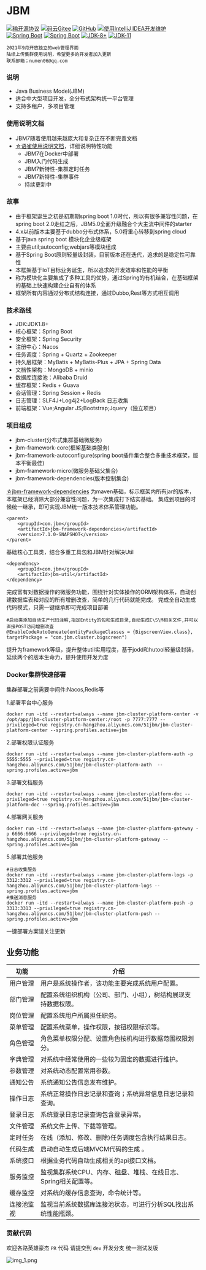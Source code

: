 # JBM

[![输开源协议](https://img.shields.io/badge/License-Apache--2.0-brightgreen.svg "Apache")](https://www.apache.org/licenses/LICENSE-2.0)
[![码云Gitee](https://gitee.com/numen06/JBM/badge/star.svg?theme=blue)](https://gitee.com/numen06/JBM)
[![GitHub](https://img.shields.io/github/stars/numen06/JBM.svg?style=social&label=Stars)](https://github.com/numen06/JBM)
[![使用IntelliJ IDEA开发维护](https://img.shields.io/badge/IntelliJ%20IDEA-提供支持-blue.svg)](https://www.jetbrains.com/?from=RuoYi-Cloud-Plus)
<br>
[![Spring Boot](https://img.shields.io/badge/Spring%20Boot-2.6.4-green.svg)]()
[![Spring Boot](https://img.shields.io/badge/Spring%20Cloud-2021.0.1-green.svg)]()
[![JDK-8+](https://img.shields.io/badge/JDK-8-blue.svg)]()
[![JDK-11](https://img.shields.io/badge/JDK-11-blue.svg)]()

```
2021年9月开放独立的web管理界面
陆续上传集群使用说明，希望更多的开发者加入更新
联系邮箱；numen06@qq.com
```


### 说明

- Java Business Model(JBM)
- 适合中大型项目开发，全分布式架构统一平台管理
- 支持多租户，多项目管理

### 使用说明文档

- JBM7随着使用越来越庞大和复杂正在不断完善文档
- [☆语雀使用说明文档](https://www.yuque.com/numen06/ksfcpy)，详细说明特性功能
  - JBM7在Docker中部署
  - JBM入门代码生成
  - JBM7新特性-集群定时任务
  - JBM7新特性-集群事件
  - 持续更新中




### 故事

- 由于框架诞生之初是初期期spring boot 1.0时代，所以有很多兼容性问题，在spring boot 2.0走红之后，JBM5.0全面升级融合个大主流中间件的starter
- 4.x以前版本主要基于dubbo分布式体系，5.0将重心转移到spring cloud
- 基于java spring boot 模块化企业级框架
- 主要由util;autoconfig;webjars等模块组成
- 基于Spring Boot原则轻量级封装，目前版本还在迭代，追求的是稳定性可靠性
- 本框架基于IoT目标业务诞生，所以追求的开发效率和性能的平衡
- 称为模块化主要集成了多种工具的优势，通过Spring的有机结合，在基础框架的基础上快速构建企业自有的体系
- 框架所有内容通过分布式结构连接，通过Dubbo,Rest等方式相互调用

### 技术路线

- JDK:JDK1.8+
- 核心框架：Spring Boot
- 安全框架：Spring Security
- 注册中心：Nacos
- 任务调度：Spring + Quartz + Zookeeper
- 持久层框架：MyBatis + MyBatis-Plus + JPA + Spring Data
- 文档性架构：MongoDB + minio
- 数据库连接池：Alibaba Druid
- 缓存框架：Redis + Guava
- 会话管理：Spring Session + Redis
- 日志管理：SLF4J+Log4j2+LogBack 日志收集
- 前端框架：Vue;Angular JS;Bootstrap;Jquery（独立项目）

### 项目组成

- jbm-cluster(分布式集群基础微服务)
- jbm-framework-core(框架基础类服务)
- jbm-framework-autoconfigure(spring boot插件集合整合多重技术框架，版本平衡最佳)
- jbm-framework-micro(微服务基础父集合)
- jbm-framework-dependencies(版本控制集合)

[☆jbm-framework-dependencies](https://github.com/numen06/JBM/tree/master/jbm-framework-dependencies)
为maven基础，标示框架内所有jar的版本，本框架已经消除大部分兼容性问题，为一次集成打下结实基础。
集成到项目的时候统一继承，即可实现JBM统一版本技术体系管理功能。

```
<parent>
    <groupId>com.jbm</groupId>
    <artifactId>jbm-framework-dependencies</artifactId>
    <version>7.1.0-SNAPSHOT</version>
</parent>
```

基础核心工具类，结合多重工具包和JBM针对解决Util

```
<dependency>
    <groupId>com.jbm</groupId>
    <artifactId>jbm-util</artifactId>
</dependency>
```

完成富有对数据操作的微服务功能，围绕针对实体操作的ORM架构体系，自动创建数据库表和对应的所有增删改查，简单的几行代码就能完成。
完成全自动生成代码模式，只需一键继承即可完成项目部署

```
#启动类添加自动生产代码注解,指定Entity的包和生成目录,自动生成C\S\M相关文件,并可以直接POST访问增删改查
@EnableCodeAutoGeneate(entityPackageClasses = {BigscreenView.class}, targetPackage = "com.jbm.cluster.bigscreen")
```

提升为framework等级，提升整体util实用程度，基于jodd和hutool轻量级封装，延续两个的版本生命力，提升使用开发力度

### Docker集群快速部署

集群部署之前需要中间件:Nacos,Redis等

1.部署平台中心服务

```
docker run -itd --restart=always --name jbm-cluster-platform-center -v /opt/app/jbm-cluster-platform-center:/root -p 7777:7777 --privileged=true registry.cn-hangzhou.aliyuncs.com/51jbm/jbm-cluster-platform-center --spring.profiles.active=jbm
```

2.部署权限认证服务

```
docker run -itd --restart=always --name jbm-cluster-platform-auth -p 5555:5555 --privileged=true registry.cn-hangzhou.aliyuncs.com/51jbm/jbm-cluster-platform-auth  --spring.profiles.active=jbm
```

3.部署文档服务

```
docker run -itd --restart=always --name jbm-cluster-platform-doc --privileged=true registry.cn-hangzhou.aliyuncs.com/51jbm/jbm-cluster-platform-doc --spring.profiles.active=jbm
```

4.部署网关服务

```
docker run -itd --restart=always --name jbm-cluster-platform-gateway -p 6666:6666 --privileged=true registry.cn-hangzhou.aliyuncs.com/51jbm/jbm-cluster-platform-gateway --spring.profiles.active=jbm
```

5.部署其他服务

```
#日志收集服务
docker run -itd --restart=always --name jbm-cluster-platform-logs -p 3312:3312 --privileged=true registry.cn-hangzhou.aliyuncs.com/51jbm/jbm-cluster-platform-logs --spring.profiles.active=jbm
#推送消息服务
docker run -itd --restart=always --name jbm-cluster-platform-push -p 3313:3313 --privileged=true registry.cn-hangzhou.aliyuncs.com/51jbm/jbm-cluster-platform-push --spring.profiles.active=jbm
```

一键部署方案请关注更新

## 业务功能

| 功能 | 介绍                                             |
|---|------------------------------------------------|
| 用户管理 | 用户是系统操作者，该功能主要完成系统用户配置。                        |
| 部门管理 | 配置系统组织机构（公司、部门、小组），树结构展现支持数据权限。                |
| 岗位管理 | 配置系统用户所属担任职务。                                  |
| 菜单管理 | 配置系统菜单，操作权限，按钮权限标识等。                           |
| 角色管理 | 角色菜单权限分配、设置角色按机构进行数据范围权限划分。                    |
| 字典管理 | 对系统中经常使用的一些较为固定的数据进行维护。                        |
| 参数管理 | 对系统动态配置常用参数。                                   |
| 通知公告 | 系统通知公告信息发布维护。                                  |
| 操作日志 | 系统正常操作日志记录和查询；系统异常信息日志记录和查询。                   |
| 登录日志 | 系统登录日志记录查询包含登录异常。                              |
| 文件管理 | 系统文件上传、下载等管理。                                  |
| 定时任务 | 在线（添加、修改、删除)任务调度包含执行结果日志。                      |
| 代码生成 | 启动自动生成后端MVCM代码的生成 。 |
| 系统接口 | 根据业务代码自动生成相关的api接口文档。                          |
| 服务监控 | 监视集群系统CPU、内存、磁盘、堆栈、在线日志、Spring相关配置等。           |
| 缓存监控 | 对系统的缓存信息查询，命令统计等。                              ||
| 连接池监视 | 监视当前系统数据库连接池状态，可进行分析SQL找出系统性能瓶颈。               |

### 贡献代码

欢迎各路英雄豪杰 `PR` 代码 请提交到 `dev` 开发分支 统一测试发版

![img_1.png](img_1.png)
